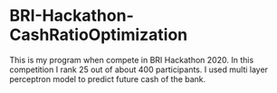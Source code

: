 # BRI-Hackathon-CashRatioOptimization
This is my program when compete in BRI Hackathon 2020. In this competition I rank 25 out of about 400 participants.
I used multi layer perceptron model to predict future cash of the bank. 
